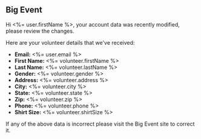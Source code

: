 ## Big Event

Hi <%= user.firstName %>, your account data was recently modified,
please review the changes.

Here are your volunteer details that we've received:

 - **Email:** <%= user.email %>
 - **First Name:** <%= volunteer.firstName %>
 - **Last Name:** <%= volunteer.lastName %>
 - **Gender:** <%= volunteer.gender %>
 - **Address:** <%= volunteer.address %>
 - **City:** <%= volunteer.city %>
 - **State:** <%= volunteer.state %>
 - **Zip:** <%= volunteer.zip %>
 - **Phone:** <%= volunteer.phone %>
 - **Shirt Size:** <%= volunteer.shirtSize %>

If any of the above data is incorrect please visit the Big Event site to correct
it.
